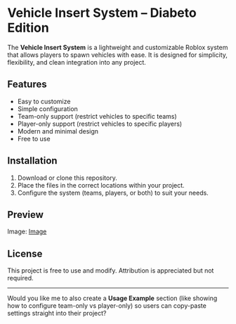 # Vehicle Insert System – Diabeto Edition

The **Vehicle Insert System** is a lightweight and customizable Roblox system that allows players to spawn vehicles with ease. It is designed for simplicity, flexibility, and clean integration into any project.

## Features

* Easy to customize
* Simple configuration
* Team-only support (restrict vehicles to specific teams)
* Player-only support (restrict vehicles to specific players)
* Modern and minimal design
* Free to use

## Installation

1. Download or clone this repository.
2. Place the files in the correct locations within your project.
3. Configure the system (teams, players, or both) to suit your needs.

## Preview

Image:
[Image](https://cdn.discordapp.com/attachments/1415467813228773396/1416537961771696128/VehicleInsertionPanel.png?ex=68c73548&is=68c5e3c8&hm=c7b4351c3ee183ab86d9eb5dad0326946979ed0ceff765c97efcb3bdc41662a8&)

## License

This project is free to use and modify. Attribution is appreciated but not required.

---

Would you like me to also create a **Usage Example** section (like showing how to configure team-only vs player-only) so users can copy-paste settings straight into their project?
